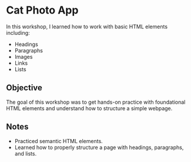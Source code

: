 # Cat Photo App

In this workshop, I learned how to work with basic HTML elements including:

- Headings
- Paragraphs
- Images
- Links
- Lists

## Objective

The goal of this workshop was to get hands-on practice with foundational HTML elements and understand how to structure a simple webpage.

## Notes

- Practiced semantic HTML elements.
- Learned how to properly structure a page with headings, paragraphs, and lists.
